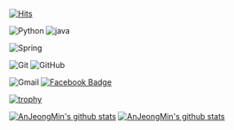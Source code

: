 [![Hits](https://hits.seeyoufarm.com/api/count/incr/badge.svg?url=https%3A%2F%2Fgithub.com%2FAnJeongMin&count_bg=%234DE187&title_bg=%237CB3FF&icon=waze.svg&icon_color=%2316272D&title=HIT&edge_flat=false)](https://github.com/AnJeongMin)


![Python](https://img.shields.io/badge/python-3776AB?logo=python&logoColor=white) ![java](https://img.shields.io/badge/Java-007396?&logo=java&logoColor=white)


![Spring](https://img.shields.io/badge/spring-6DB33F?logo=spring&logoColor=white)


![Git](https://img.shields.io/badge/git-F05032?&logo=git&logoColor=white) ![GitHub](https://img.shields.io/badge/github-181717?&logo=github&logoColor=white)


![Gmail](https://img.shields.io/badge/Gmail-d14836?&logo=Gmail&logoColor=white&link=mailto:ajhappy12@gmail) [![Facebook Badge](https://img.shields.io/badge/facebook-1877f2?&logo=facebook&logoColor=white&link=https://www.facebook.com/ajhappy12)](https://www.facebook.com/ajhappy12)

 [![trophy](https://github-profile-trophy.vercel.app/?username=AnJeongMin&row=1)](https://github.com/ryo-ma/github-profile-trophy)
 
 [![AnJeongMin's github stats](https://github-readme-stats.vercel.app/api?username=AnJeongMin&show_icons=true)](https://github.com/AnJeongMin) [![AnJeongMin's github stats](https://github-readme-stats.vercel.app/api/top-langs/?username=AnJeongMin&show_icons=true&hide_border=false&title_color=004386&icon_color=004386&layout=compact)](https://github.com/AnJeongMin)
